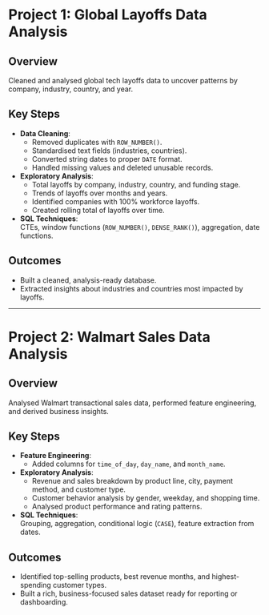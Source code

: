 # Project 1: Global Layoffs Data Analysis

## Overview
Cleaned and analysed global tech layoffs data to uncover patterns by company, industry, country, and year.

## Key Steps
- **Data Cleaning**:
  - Removed duplicates with `ROW_NUMBER()`.
  - Standardised text fields (industries, countries).
  - Converted string dates to proper `DATE` format.
  - Handled missing values and deleted unusable records.
- **Exploratory Analysis**:
  - Total layoffs by company, industry, country, and funding stage.
  - Trends of layoffs over months and years.
  - Identified companies with 100% workforce layoffs.
  - Created rolling total of layoffs over time.
- **SQL Techniques**:  
  CTEs, window functions (`ROW_NUMBER()`, `DENSE_RANK()`), aggregation, date functions.

## Outcomes
- Built a cleaned, analysis-ready database.
- Extracted insights about industries and countries most impacted by layoffs.

---

# Project 2: Walmart Sales Data Analysis

## Overview
Analysed Walmart transactional sales data, performed feature engineering, and derived business insights.

## Key Steps
- **Feature Engineering**:
  - Added columns for `time_of_day`, `day_name`, and `month_name`.
- **Exploratory Analysis**:
  - Revenue and sales breakdown by product line, city, payment method, and customer type.
  - Customer behavior analysis by gender, weekday, and shopping time.
  - Analysed product performance and rating patterns.
- **SQL Techniques**:  
  Grouping, aggregation, conditional logic (`CASE`), feature extraction from dates.

## Outcomes
- Identified top-selling products, best revenue months, and highest-spending customer types.
- Built a rich, business-focused sales dataset ready for reporting or dashboarding.
